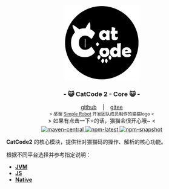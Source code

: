 <div align="center">
    <img src="../.catcode2/logo.png" alt="catcode logo"/>
    <h3>
        - 😺 CatCode 2 - Core 😺 -
    </h3>
    <span>
        <a href="https://github.com/ForteScarlet/CatCode2" target="_blank">github</a>
    </span> 
    &nbsp;&nbsp; | &nbsp;&nbsp;
    <span>
        <a href="https://gitee.com/ForteScarlet/CatCode2" target="_blank">gitee</a>
    </span> <br />
    <small> &gt; 感谢 <a href="https://github.com/ForteScarlet/simpler-robot" target="_blank">Simple Robot</a> 开发团队成员制作的猫猫logo &lt; </small> <br />
    &gt; 如果有点击一下⭐的话，猫猫会很开心哦~ &lt; <br />
    <a href="https://repo1.maven.org/maven2/love/forte/catcode2/" target="_blank" >
        <img src="https://img.shields.io/maven-central/v/love.forte.catcode2/catcode2-core" alt="maven-central" />
    </a>
    <a href="https://www.npmjs.com/package/@catcode2/core" target="_blank" >
            <img src="https://img.shields.io/npm/v/@catcode2/core/latest" alt="npm-latest" />
    </a>
    <a href="https://www.npmjs.com/package/@catcode2/core" target="_blank" >
        <img src="https://img.shields.io/npm/v/@catcode2/core/snapshot" alt="npm-snapshot" />
    </a>

</div>

**CatCode2** 的核心模块，提供针对猫猫码的操作、解析的核心功能。

根据不同平台选择并参考指定说明：

- [**JVM**](README-JVM.md)
- [**JS**](README-JS.md)
- [**Native**](README-N.md)




